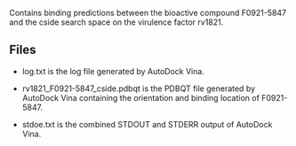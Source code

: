Contains binding predictions between the bioactive compound F0921-5847 and the cside search space on the virulence factor rv1821.

## Files

- log.txt is the log file generated by AutoDock Vina.

- rv1821_F0921-5847_cside.pdbqt is the PDBQT file generated by AutoDock Vina containing the orientation and binding location of F0921-5847.

- stdoe.txt is the combined STDOUT and STDERR output of AutoDock Vina.

